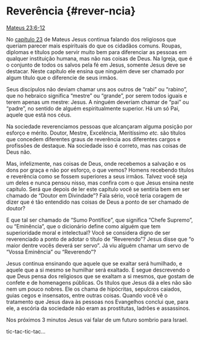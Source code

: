 # Reverência {#rever-ncia}

[Mateus 23:6-12](http://bibliaonline.com.br/acf/mt/23/6-12)

No [capítulo 23](http://bibliaonline.com.br/acf/mt/23) de Mateus Jesus continua falando dos religiosos que queriam parecer mais espirituais do que os cidadãos comuns. Roupas, diplomas e títulos pode servir muito bem para diferenciar as pessoas em qualquer instituição humana, mas não nas coisas de Deus. Na Igreja, que é o conjunto de todos os salvos pela fé em Jesus, somente Jesus deve se destacar. Neste capítulo ele ensina que ninguém deve ser chamado por algum título que o diferencie de seus irmãos.

Seus discípulos não deviam chamar uns aos outros de “rabi” ou “rabino”, que no hebraico significa “mestre” ou “grande”, por serem todos iguais e terem apenas um mestre: Jesus. A ninguém deveriam chamar de “pai” ou “padre”, no sentido de alguém espiritualmente superior. Há um só Pai, aquele que está nos céus.

Na sociedade reverenciamos pessoas que alcançaram alguma posição por esforço e mérito. Doutor, Mestre, Excelência, Meritíssimo _etc._ são títulos que concedem diferentes graus de reverência aos diferentes cargos e profissões de destaque. Na sociedade isso é correto, mas nas coisas de Deus não.

Mas, infelizmente, nas coisas de Deus, onde recebemos a salvação e os dons por graça e não por esforço, o que vemos? Homens recebendo títulos e reverência como se fossem superiores a seus irmãos. Talvez você seja um deles e nunca pensou nisso, mas confira com o que Jesus ensina neste capítulo. Será que depois de ler este capítulo você se sentiria bem em ser chamado de “Doutor em Divindade”? Fala sério, você teria coragem de dizer que é tão entendido nas coisas de Deus a ponto de ser chamado de doutor?

E que tal ser chamado de “Sumo Pontífice”, que significa “Chefe Supremo”, ou “Eminência”, que o dicionário define como alguém que tem superioridade moral e intelectual? Você se considera digno de ser reverenciado a ponto de adotar o título de “Reverendo”? Jesus disse que “o maior dentre vocês deverá ser servo”. Já viu alguém chamar um servo de “Vossa Eminência” ou “Reverendo”?

Jesus continua ensinando que aquele que se exaltar será humilhado, e aquele que a si mesmo se humilhar será exaltado. E segue descrevendo o que Deus pensa dos religiosos que se exaltam a si mesmos, que gostam de confete e de homenagens públicas. Os títulos que Jesus dá a eles não são nem um pouco nobres. Ele os chama de hipócritas, sepulcros caiados, guias cegos e insensatos, entre outras coisas. Quando você vê o tratamento que Jesus dava às pessoas nos Evangelhos conclui que, para ele, a escória da sociedade não eram as prostitutas, ladrões e assassinos.

Nos próximos 3 minutos Jesus vai falar de um futuro sombrio para Israel.

tic-tac-tic-tac...